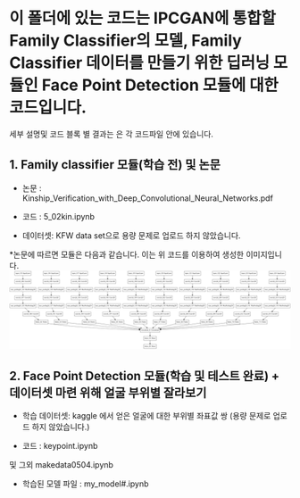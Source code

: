 # 이 폴더에 있는 코드는 IPCGAN에 통합할 Family Classifier의 모델, Family Classifier 데이터를 만들기 위한 딥러닝 모듈인 Face Point Detection 모듈에 대한 코드입니다.

세부 설명및 코드 블록 별 결과는 은 각 코드파일 안에 있습니다.

## 1. Family classifier 모듈(학습 전) 및 논문 

- 논문 : Kinship_Verification_with_Deep_Convolutional_Neural_Networks.pdf


- 코드 : 5_02kin.ipynb


- 데이터셋: KFW data set으로 용량 문제로 업로드 하지 않았습니다.

*논문에 따르면 모듈은 다음과 같습니다. 이는 위 코드를 이용하여 생성한 이미지입니다.
![Kinshipmodel](./Kinshipmodel.png)


## 2.  Face Point Detection 모듈(학습 및 테스트 완료) + 데이터셋 마련 위해 얼굴 부위별 잘라보기  

- 학습 데이터셋: kaggle 에서 얻은 얼굴에 대한 부위별 좌표값 쌍 (용량 문제로 업로드 하지 않았습니다.)


- 코드 : keypoint.ipynb 

및 그외 makedata0504.ipynb

- 학습된 모델 파일 : my_model#.ipynb



